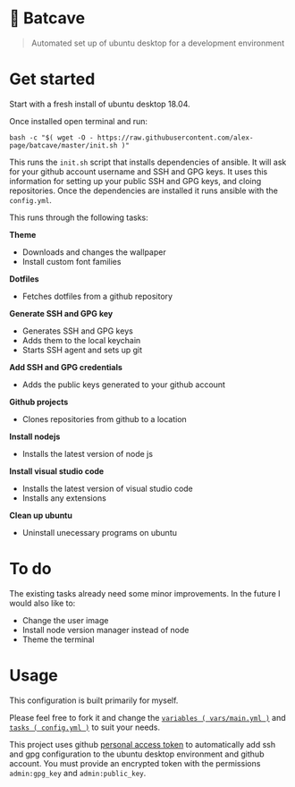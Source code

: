 # 🦇 Batcave

> Automated set up of ubuntu desktop for a development environment


# Get started

Start with a fresh install of ubuntu desktop 18.04.

Once installed open terminal and run:
```
bash -c "$( wget -O - https://raw.githubusercontent.com/alex-page/batcave/master/init.sh )"
```

This runs the `init.sh` script that installs dependencies of ansible. It will ask for your github account username and SSH and GPG keys. It uses this information for setting up your public SSH and GPG keys, and cloing repositories. Once the dependencies are installed it runs ansible with the `config.yml`.

This runs through the following tasks:

**Theme**

- Downloads and changes the wallpaper
- Install custom font families


**Dotfiles**

- Fetches dotfiles from a github repository


**Generate SSH and GPG key**

- Generates SSH and GPG keys
- Adds them to the local keychain
- Starts SSH agent and sets up git


**Add SSH and GPG credentials**

- Adds the public keys generated to your github account


**Github projects**

- Clones repositories from github to a location


**Install nodejs**

- Installs the latest version of node js


**Install visual studio code**

- Installs the latest version of visual studio code
- Installs any extensions


**Clean up ubuntu**

- Uninstall unecessary programs on ubuntu


# To do

The existing tasks already need some minor improvements. In the future I would also like to:

- Change the user image
- Install node version manager instead of node
- Theme the terminal


# Usage

This configuration is built primarily for myself.

Please feel free to fork it and change the [`variables ( vars/main.yml )`](vars/main.yml) and [`tasks ( config.yml )`](config.yml) to suit your needs.

This project uses github [personal access token](https://help.github.com/articles/creating-a-personal-access-token-for-the-command-line/) to automatically add ssh and gpg configuration to the ubuntu desktop environment and github account. You must provide an encrypted token with the permissions `admin:gpg_key` and `admin:public_key`.
